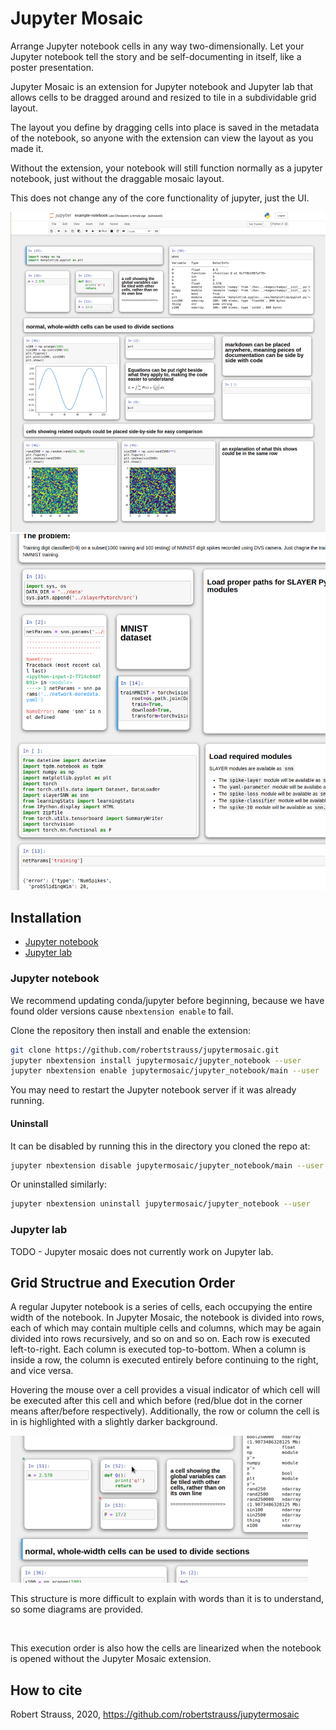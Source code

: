 # Jupyter Mosaic

Arrange Jupyter notebook cells in any way two-dimensionally.
Let your Jupyter notebook tell the story and be self-documenting in itself, like a poster presentation.

Jupyter Mosaic is an extension for Jupyter notebook and Jupyter lab that allows cells to be dragged around and resized to tile in a subdividable grid layout.

The layout you define by dragging cells into place is saved in the metadata of the notebook, so anyone with the extension can view the layout as you made it.

Without the extension, your notebook will still function normally as a jupyter notebook, just without the draggable mosaic layout. 

This does not change any of the core functionality of jupyter, just the UI.


<img src="./screenshots/screen3.png" />
<img src="./screenshots/screen2.png" />

## Installation
 * [Jupyter notebook](#jupyter-notebook)
 * [Jupyter lab](#jupyter-lab)

### Jupyter notebook

We recommend updating conda/jupyter before beginning, because we have found older versions cause `nbextension enable` to fail.

Clone the repository then install and enable the extension:
```bash
git clone https://github.com/robertstrauss/jupytermosaic.git
jupyter nbextension install jupytermosaic/jupyter_notebook --user
jupyter nbextension enable jupytermosaic/jupyter_notebook/main --user
```
You may need to restart the Jupyter notebook server if it was already running.

#### Uninstall

It can be disabled by running this in the directory you cloned the repo at:
```bash
jupyter nbextension disable jupytermosaic/jupyter_notebook/main --user
```
Or uninstalled similarly:
```bash
jupyter nbextension uninstall jupytermosaic/jupyter_notebook --user
```

### Jupyter lab
TODO - Jupyter mosaic does not currently work on Jupyter lab.



## Grid Structrue and Execution Order
A regular Jupyter notebook is a series of cells, each occupying the entire width of the notebook.
In Jupyter Mosaic, the notebook is divided into rows, each of which may contain multiple cells and columns, which may be again divided into rows recursively, and so on and so on.
Each row is executed left-to-right. Each column is executed top-to-bottom.
When a column is inside a row, the column is executed entirely before continuing to the right, and vice versa.

Hovering the mouse over a cell provides a visual indicator of which cell will be executed after this cell and which before (red/blue dot in the corner means after/before respectively). Additionally, the row or column the cell is in is highlighted with a slightly darker background.

<img src="screenshots/executionindicators.png" />

This structure is more difficult to explain with words than it is to understand, so some diagrams are provided.

<img/>

This execution order is also how the cells are linearized when the notebook is opened without the Jupyter Mosaic extension.


## How to cite
Robert Strauss, 2020, https://github.com/robertstrauss/jupytermosaic
